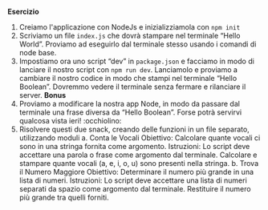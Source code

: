 **Esercizio**
1. Creiamo l'applicazione con NodeJs e inizializziamola con `npm init`
2. Scriviamo un file `index.js` che dovrà stampare nel terminale “Hello World”. Proviamo ad eseguirlo dal terminale stesso usando i comandi di node base.
3. Impostiamo ora uno script “dev” in `package.json` e facciamo in modo di lanciare il nostro script con `npm run dev`. Lanciamolo e proviamo a cambiare il nostro codice in modo che stampi nel terminale “Hello Boolean”. Dovremmo vedere il terminale senza fermare e rilanciare il server.
**Bonus**
1. Proviamo a modificare la nostra app Node, in modo da passare dal terminale una frase diversa da “Hello Boolean”. Forse potrà servirvi qualcosa vista ieri! :occhiolino:
2. Risolvere questi due snack, creando delle funzioni in un file separato, utilizzando moduli
a. Conta le Vocali
Obiettivo: Calcolare quante vocali ci sono in una stringa fornita come argomento.
Istruzioni:
Lo script deve accettare una parola o frase come argomento dal terminale.
Calcolare e stampare quante vocali (a, e, i, o, u) sono presenti nella stringa.
b. Trova il Numero Maggiore
Obiettivo: Determinare il numero più grande in una lista di numeri.
Istruzioni:
Lo script deve accettare una lista di numeri separati da spazio come argomento dal terminale.
Restituire il numero più grande tra quelli forniti.
